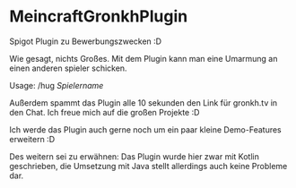 # MeincraftGronkhPlugin
Spigot Plugin zu Bewerbungszwecken  :D

Wie gesagt, nichts Großes.
Mit dem Plugin kann man eine Umarmung an einen anderen spieler schicken.

Usage: /hug *Spielername*

Außerdem spammt das Plugin alle 10 sekunden den Link für gronkh.tv in den Chat.
Ich freue mich auf die großen Projekte :D

Ich werde das Plugin auch gerne noch um ein paar kleine Demo-Features erweitern :D

Des weitern sei zu erwähnen:
Das Plugin wurde hier zwar mit Kotlin geschrieben,
die Umsetzung mit Java stellt allerdings auch keine Probleme dar.

